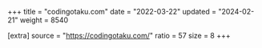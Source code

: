 +++
title = "codingotaku.com"
date = "2022-03-22"
updated = "2024-02-21"
weight = 8540

[extra]
source = "https://codingotaku.com/"
ratio = 57
size = 8
+++
